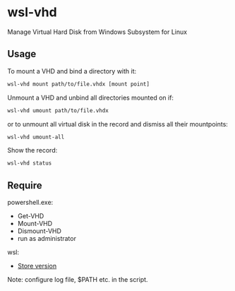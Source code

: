 # wsl-vhd

Manage Virtual Hard Disk from Windows Subsystem for Linux

## Usage

To mount a VHD and bind a directory with it:
``` bash
wsl-vhd mount path/to/file.vhdx [mount point]
```

Unmount a VHD and unbind all directories mounted on if:
``` bash
wsl-vhd umount path/to/file.vhdx
```
or to unmount all virtual disk in the record and dismiss all their mountpoints:
``` bash
wsl-vhd umount-all
```

Show the record:
``` bash
wsl-vhd status
```

## Require

powershell.exe:
- Get-VHD
- Mount-VHD
- Dismount-VHD
- run as administrator

wsl:
- [Store version](https://aka.ms/wslstorepage)

Note: configure log file, $PATH etc. in the script.
